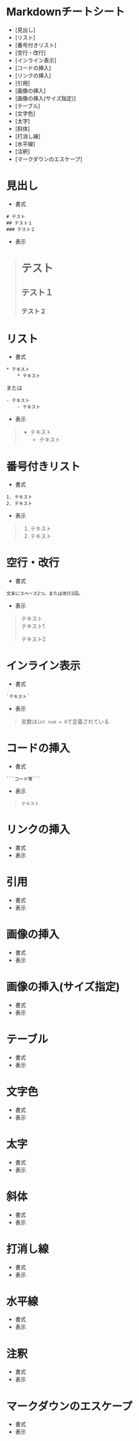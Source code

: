 # Markdownチートシート
- [見出し]
- [リスト]
- [番号付きリスト]
- [空行・改行]
- [インライン表示]
- [コードの挿入]
- [リンクの挿入]
- [引用]
- [画像の挿入]
- [画像の挿入(サイズ指定)]
- [テーブル]
- [文字色]
- [太字]
- [斜体]
- [打消し線]
- [水平線]
- [注釈]
- [マークダウンのエスケープ]

# 見出し
- 書式
```
# テスト
## テスト１
### テスト２
```
- 表示
># テスト
>## テスト１
>### テスト２
# リスト
- 書式
```
* テキスト
    * テキスト
```
または
```
- テキスト
    - テキスト
```
- 表示
>* テキスト
>    * テキスト
# 番号付きリスト
- 書式
```
1. テキスト
2. テキスト
```
- 表示
>1. テキスト
>2. テキスト
# 空行・改行
- 書式
```
文末にスペース2つ。または改行2回。
```
- 表示
>テキスト  
>テキスト1
>
>テキスト2
# インライン表示
- 書式
```
`テキスト`
```
- 表示
>変数は`int num = 0`で定義されている
# コードの挿入
- 書式

```
```コード等```
```
- 表示
>```
>テキスト
>```
# リンクの挿入
- 書式
- 表示
# 引用
- 書式
- 表示
# 画像の挿入
- 書式
- 表示
# 画像の挿入(サイズ指定)
- 書式
- 表示
# テーブル
- 書式
- 表示
# 文字色
- 書式
- 表示
# 太字
- 書式
- 表示
# 斜体
- 書式
- 表示
# 打消し線
- 書式
- 表示
# 水平線
- 書式
- 表示
# 注釈
- 書式
- 表示
# マークダウンのエスケープ
- 書式
- 表示